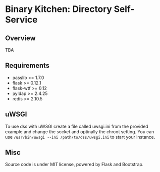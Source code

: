 # Binary Kitchen: Directory Self-Service

## Overview

TBA

## Requirements

* passlib >= 1.7.0
* flask >= 0.12.1
* flask-wtf >= 0.12
* pyldap >= 2.4.25
* redis >= 2.10.5

## uWSGI

To use dss with uWSGI create a file called uwsgi.ini from the provided example and change the socket and optinally the chroot setting. You can use `/usr/bin/uwsgi --ini /path/to/dss/uwsgi.ini` to start your instance.

## Misc

Source code is under MIT license, powered by Flask and Bootstrap.
